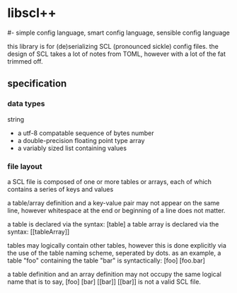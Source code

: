 # libscl++
#- simple config language, smart config language, sensible config language

this library is for (de)serializing SCL (pronounced sickle) config files.
the design of SCL takes a lot of notes from TOML, however
with a lot of the fat trimmed off.

## specification

### data types
string  
- a utf-8 compatable sequence of bytes
number  
- a double-precision floating point type
array  
- a variably sized list containing values

### file layout
a SCL file is composed of one or more tables or arrays,
each of which contains a series of keys and values

a table/array definition and a key-value pair may not 
appear on the same line, however whitespace at the end or beginning of a line
does not matter.

a table is declared via the syntax:
	[table]
a table array is declared via the syntax:
	[[tableArray]]

tables may logically contain other tables, however this is done
explicitly via the use of the table naming scheme, seperated by dots.
as an example, a table "foo" containing the table "bar" is syntactically:
	[foo]
	[foo.bar]

a table definition and an array definition may not occupy the same logical name
that is to say,
	[foo]
	[bar]
	[[bar]]
	[[bar]]
is not a valid SCL file.


